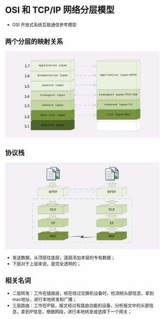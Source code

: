 # OSI 和 TCP/IP 网络分层模型
- OSI 开放式系统互联通信参考模型

## 两个分层的映射关系
![](/image/5e14a7da7db9fc6dddb528a8a124c95.png)

## 协议栈
![](/image/6ba9ad05efbcf984b33cb9801fed9cb.png)
- 发送数据，从顶层往底层，逐层添加本层的专有数据；
- 下层对于上层来说，是完全透明的；

## 相关名词
- 二层转发：工作在链路层，帧在经过交换机设备时，检测帧头部信息，拿到mac地址，进行本地转发和广播；
- 三层路由：工作在IP层，报文经过有路由功能的设备，分析报文中的头部信息，拿到IP信息，根据网段，进行本地转发或选择下一个网关；
